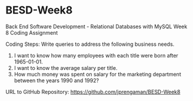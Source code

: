 # BESD-Week8
Back End Software Development - Relational Databases with MySQL Week 8 Coding Assignment

Coding Steps:
Write queries to address the following business needs.
  1. I want to know how many employees with each title were born after 1965-01-01.
  2. I want to know the average salary per title.
  3. How much money was spent on salary for the marketing department between the years 1990 and 1992?

URL to GitHub Repository:
https://github.com/jprengaman/BESD-Week8


